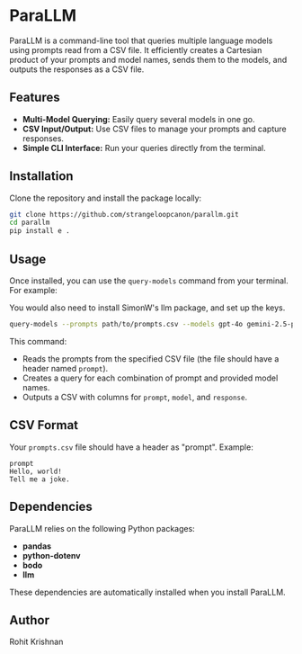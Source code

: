 # ParaLLM
ParaLLM is a command-line tool that queries multiple language models using prompts read from a CSV file. It efficiently creates a Cartesian product of your prompts and model names, sends them to the models, and outputs the responses as a CSV file.

## Features

- **Multi-Model Querying:** Easily query several models in one go.
- **CSV Input/Output:** Use CSV files to manage your prompts and capture responses.
- **Simple CLI Interface:** Run your queries directly from the terminal.

## Installation
Clone the repository and install the package locally:

```bash
git clone https://github.com/strangeloopcanon/parallm.git
cd parallm
pip install e .
```

## Usage
Once installed, you can use the `query-models` command from your terminal. For example:

You would also need to install SimonW's llm package, and set up the keys.

```bash
query-models --prompts path/to/prompts.csv --models gpt-4o gemini-2.5-pro-exp-03-25 claude-3.7-sonnet
```

This command:
- Reads the prompts from the specified CSV file (the file should have a header named `prompt`).
- Creates a query for each combination of prompt and provided model names.
- Outputs a CSV with columns for `prompt`, `model`, and `response`.

## CSV Format
Your `prompts.csv` file should have a header as "prompt". Example:

```csv
prompt
Hello, world!
Tell me a joke.
```

## Dependencies
ParaLLM relies on the following Python packages:
- **pandas**
- **python-dotenv**
- **bodo**
- **llm**

These dependencies are automatically installed when you install ParaLLM.

## Author
Rohit Krishnan
